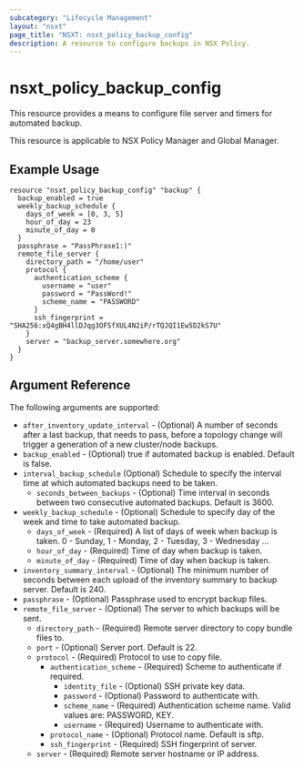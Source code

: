 ```yaml
---
subcategory: "Lifecycle Management"
layout: "nsxt"
page_title: "NSXT: nsxt_policy_backup_config"
description: A resource to configure backups in NSX Policy.
---
```


# nsxt_policy_backup_config

This resource provides a means to configure file server and timers for automated backup.

This resource is applicable to NSX Policy Manager and Global Manager.

## Example Usage

```hcl
resource "nsxt_policy_backup_config" "backup" {
  backup_enabled = true
  weekly_backup_schedule {
    days_of_week = [0, 3, 5]
    hour_of_day = 23
    minute_of_day = 0
  }
  passphrase = "PassPhrase1:)"
  remote_file_server {
    directory_path = "/home/user"
    protocol {
      authentication_scheme {
        username = "user"
        password = "PassWord!"
        scheme_name = "PASSWORD"
      }
      ssh_fingerprint = "SHA256:xQ4gBH4llDJqg3OFSfXUL4N2iP/rTQJQI1Ew5D2kS7U"
    }
    server = "backup_server.somewhere.org"
  }
}
```

## Argument Reference

The following arguments are supported:

* `after_inventory_update_interval` - (Optional) A number of seconds after a last backup, that needs to pass, before a topology change will trigger a generation of a new cluster/node backups.
* `backup_enabled` - (Optional) true if automated backup is enabled. Default is false.
* `interval_backup_schedule` (Optional) Schedule to specify the interval time at which automated backups need to be taken.
  * `seconds_between_backups` - (Optional) Time interval in seconds between two consecutive automated backups. Default is 3600.
* `weekly_backup_schedule` - (Optional) Schedule to specify day of the week and time to take automated backup.
  * `days_of_week` - (Required) A list of days of week when backup is taken. 0 - Sunday, 1 - Monday, 2 - Tuesday, 3 - Wednesday ...
  * `hour_of_day` - (Required) Time of day when backup is taken.
  * `minute_of_day` - (Required) Time of day when backup is taken.
* `inventory_summary_interval` - (Optional) The minimum number of seconds between each upload of the inventory summary to backup server. Default is 240.
* `passphrase` - (Optional) Passphrase used to encrypt backup files.
* `remote_file_server` - (Optional) The server to which backups will be sent.
  * `directory_path` - (Required) Remote server directory to copy bundle files to.
  * `port` - (Optional) Server port. Default is 22.
  * `protocol` - (Required) Protocol to use to copy file.
    * `authentication_scheme` - (Required) Scheme to authenticate if required.
      * `identity_file` - (Optional) SSH private key data.
      * `password` - (Optional) Password to authenticate with.
      * `scheme_name` - (Required) Authentication scheme name. Valid values are: PASSWORD, KEY.
      * `username` - (Required) Username to authenticate with.
    * `protocol_name` - (Optional) Protocol name. Default is sftp.
    * `ssh_fingerprint` - (Required) SSH fingerprint of server.
  * `server` - (Required) Remote server hostname or IP address.

